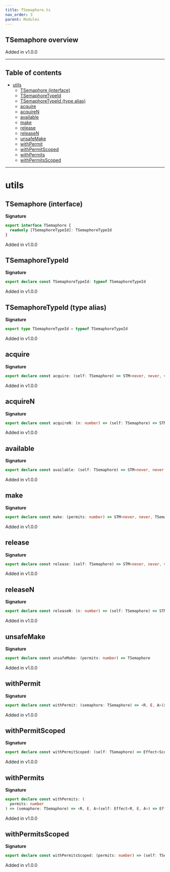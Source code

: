 ```yaml
---
title: TSemaphore.ts
nav_order: 3
parent: Modules
---
```


## TSemaphore overview

Added in v1.0.0

---

<h2 class="text-delta">Table of contents</h2>

- [utils](#utils)
  - [TSemaphore (interface)](#tsemaphore-interface)
  - [TSemaphoreTypeId](#tsemaphoretypeid)
  - [TSemaphoreTypeId (type alias)](#tsemaphoretypeid-type-alias)
  - [acquire](#acquire)
  - [acquireN](#acquiren)
  - [available](#available)
  - [make](#make)
  - [release](#release)
  - [releaseN](#releasen)
  - [unsafeMake](#unsafemake)
  - [withPermit](#withpermit)
  - [withPermitScoped](#withpermitscoped)
  - [withPermits](#withpermits)
  - [withPermitsScoped](#withpermitsscoped)

---

# utils

## TSemaphore (interface)

**Signature**

```ts
export interface TSemaphore {
  readonly [TSemaphoreTypeId]: TSemaphoreTypeId
}
```

Added in v1.0.0

## TSemaphoreTypeId

**Signature**

```ts
export declare const TSemaphoreTypeId: typeof TSemaphoreTypeId
```

Added in v1.0.0

## TSemaphoreTypeId (type alias)

**Signature**

```ts
export type TSemaphoreTypeId = typeof TSemaphoreTypeId
```

Added in v1.0.0

## acquire

**Signature**

```ts
export declare const acquire: (self: TSemaphore) => STM<never, never, void>
```

Added in v1.0.0

## acquireN

**Signature**

```ts
export declare const acquireN: (n: number) => (self: TSemaphore) => STM<never, never, void>
```

Added in v1.0.0

## available

**Signature**

```ts
export declare const available: (self: TSemaphore) => STM<never, never, number>
```

Added in v1.0.0

## make

**Signature**

```ts
export declare const make: (permits: number) => STM<never, never, TSemaphore>
```

Added in v1.0.0

## release

**Signature**

```ts
export declare const release: (self: TSemaphore) => STM<never, never, void>
```

Added in v1.0.0

## releaseN

**Signature**

```ts
export declare const releaseN: (n: number) => (self: TSemaphore) => STM<never, never, void>
```

Added in v1.0.0

## unsafeMake

**Signature**

```ts
export declare const unsafeMake: (permits: number) => TSemaphore
```

Added in v1.0.0

## withPermit

**Signature**

```ts
export declare const withPermit: (semaphore: TSemaphore) => <R, E, A>(self: Effect<R, E, A>) => Effect<R, E, A>
```

Added in v1.0.0

## withPermitScoped

**Signature**

```ts
export declare const withPermitScoped: (self: TSemaphore) => Effect<Scope, never, void>
```

Added in v1.0.0

## withPermits

**Signature**

```ts
export declare const withPermits: (
  permits: number
) => (semaphore: TSemaphore) => <R, E, A>(self: Effect<R, E, A>) => Effect<R, E, A>
```

Added in v1.0.0

## withPermitsScoped

**Signature**

```ts
export declare const withPermitsScoped: (permits: number) => (self: TSemaphore) => Effect<Scope, never, void>
```

Added in v1.0.0
